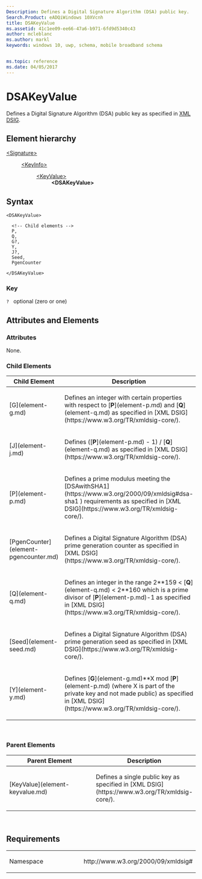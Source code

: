 ```yaml
---
Description: Defines a Digital Signature Algorithm (DSA) public key.
Search.Product: eADQiWindows 10XVcnh
title: DSAKeyValue
ms.assetid: 41c1ee09-ee66-47a6-b971-6fd9d5340c43
author: mcleblanc
ms.author: markl
keywords: windows 10, uwp, schema, mobile broadband schema


ms.topic: reference
ms.date: 04/05/2017
---
```


# DSAKeyValue


Defines a Digital Signature Algorithm (DSA) public key as specified in [XML DSIG](https://www.w3.org/TR/xmldsig-core/).

## Element hierarchy

<dl>
<dt><a href="element-signature.md">&lt;Signature&gt;</a></dt>
<dd>
<dl>
<dt><a href="element-keyinfo.md">&lt;KeyInfo&gt;</a></dt>
<dd>
<dl>
<dt><a href="element-keyvalue.md">&lt;KeyValue&gt;</a></dt>
<dd><b>&lt;DSAKeyValue&gt;</b></dd>
</dl>
</dd>
</dl>
</dd>
</dl>

## Syntax

``` syntax
<DSAKeyValue>

  <!-- Child elements -->
  P,
  Q,
  G?,
  Y,
  J?,
  Seed,
  PgenCounter

</DSAKeyValue>
```

### Key

`?`   optional (zero or one)

## Attributes and Elements


### Attributes

None.

### Child Elements

<table>
<colgroup>
<col width="50%" />
<col width="50%" />
</colgroup>
<thead>
<tr class="header">
<th>Child Element</th>
<th>Description</th>
</tr>
</thead>
<tbody>
<tr class="odd">
<td>[G](element-g.md)</td>
<td><p>Defines an integer with certain properties with respect to [<strong>P</strong>](element-p.md) and [<strong>Q</strong>](element-q.md) as specified in [XML DSIG](https://www.w3.org/TR/xmldsig-core/).</p></td>
</tr>
<tr class="even">
<td>[J](element-j.md)</td>
<td><p>Defines ([<strong>P</strong>](element-p.md) - 1) / [<strong>Q</strong>](element-q.md) as specified in [XML DSIG](https://www.w3.org/TR/xmldsig-core/).</p></td>
</tr>
<tr class="odd">
<td>[P](element-p.md)</td>
<td><p>Defines a prime modulus meeting the [DSAwithSHA1](https://www.w3.org/2000/09/xmldsig#dsa-sha1 ) requirements as specified in [XML DSIG](https://www.w3.org/TR/xmldsig-core/).</p></td>
</tr>
<tr class="even">
<td>[PgenCounter](element-pgencounter.md)</td>
<td><p>Defines a Digital Signature Algorithm (DSA) prime generation counter as specified in [XML DSIG](https://www.w3.org/TR/xmldsig-core/).</p></td>
</tr>
<tr class="odd">
<td>[Q](element-q.md)</td>
<td><p>Defines an integer in the range 2**159 &lt; [<strong>Q</strong>](element-q.md) &lt; 2**160 which is a prime divisor of [<strong>P</strong>](element-p.md)-1 as specified in [XML DSIG](https://www.w3.org/TR/xmldsig-core/).</p></td>
</tr>
<tr class="even">
<td>[Seed](element-seed.md)</td>
<td><p>Defines a Digital Signature Algorithm (DSA) prime generation seed as specified in [XML DSIG](https://www.w3.org/TR/xmldsig-core/).</p></td>
</tr>
<tr class="odd">
<td>[Y](element-y.md)</td>
<td><p>Defines [<strong>G</strong>](element-g.md)**X mod [<strong>P</strong>](element-p.md) (where X is part of the private key and not made public) as specified in [XML DSIG](https://www.w3.org/TR/xmldsig-core/).</p></td>
</tr>
</tbody>
</table>

 

### Parent Elements

<table>
<colgroup>
<col width="50%" />
<col width="50%" />
</colgroup>
<thead>
<tr class="header">
<th>Parent Element</th>
<th>Description</th>
</tr>
</thead>
<tbody>
<tr class="odd">
<td>[KeyValue](element-keyvalue.md)</td>
<td><p>Defines a single public key as specified in [XML DSIG](https://www.w3.org/TR/xmldsig-core/).</p></td>
</tr>
</tbody>
</table>

 

## Requirements

<table>
<colgroup>
<col width="50%" />
<col width="50%" />
</colgroup>
<tbody>
<tr class="odd">
<td><p>Namespace</p></td>
<td><p>http://www.w3.org/2000/09/xmldsig#</p></td>
</tr>
</tbody>
</table>

 

 



